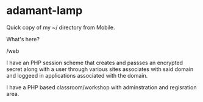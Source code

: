 # adamant-lamp
Quick copy of my ~/ directory from Mobile.

What's here?

/web


I have an PHP session scheme that creates and passses an encrypted secret along with a user through various sites associates with said domain and loggeed in applications associated with the domain.

I have a PHP based classroom/workshop with adminstration and regisration area.

